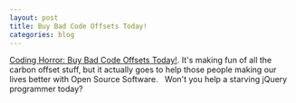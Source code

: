 ```yaml
---
layout: post
title: Buy Bad Code Offsets Today!
categories: blog
---
```

<a href="http://www.codinghorror.com/blog/archives/001312.html">Coding Horror: Buy Bad Code Offsets Today!</a>.
It's making fun of all the carbon offset stuff, but it actually goes to help those people making our lives better with Open Source Software.   Won't you help a starving jQuery programmer today?

